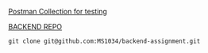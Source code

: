 [Postman Collection for testing](https://www.postman.com/science-specialist-79453162/workspace/uc/collection/36978161-1677ec0f-978c-4ec5-8a78-715d9b98ba27?action=share&creator=36978161)

[BACKEND REPO](git@github.com:MS1034/backend-assignment.git)

```
git clone git@github.com:MS1034/backend-assignment.git
```
